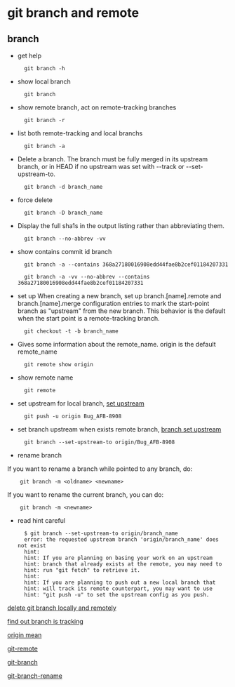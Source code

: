 # git branch and remote

## branch

* get help

        git branch -h

* show local branch

        git branch

* show remote branch, act on remote-tracking branches

        git branch -r

* list both remote-tracking and local branchs

        git branch -a

* Delete a branch. The branch must be fully merged in its upstream branch, or in HEAD if no upstream was set with --track or --set-upstream-to.

        git branch -d branch_name

* force delete

        git branch -D branch_name

* Display the full sha1s in the output listing rather than abbreviating them.

        git branch --no-abbrev -vv

* show contains commit id branch

        git branch -a --contains 368a27180016908edd44fae8b2cef01184207331

        git branch -a -vv --no-abbrev --contains 368a27180016908edd44fae8b2cef01184207331

* set up When creating a new branch, set up branch.[name].remote and branch.[name].merge configuration entries to mark the start-point branch as "upstream" from the new branch. This behavior is the default when the start point is a remote-tracking branch.

        git checkout -t -b branch_name

* Gives some information about the remote_name. origin is the default remote_name

        git remote show origin

* show remote name

        git remote

* set upstream for local branch, [set upstream](https://git-scm.com/docs/git-push#Documentation/git-push.txt---set-upstream)

        git push -u origin Bug_AFB-8908

* set branch upstream when exists remote branch, [branch set upstream](https://git-scm.com/docs/git-branch#Documentation/git-branch.txt--ultupstreamgt)

        git branch --set-upstream-to origin/Bug_AFB-8908

* rename branch

If you want to rename a branch while pointed to any branch, do:

        git branch -m <oldname> <newname>

If you want to rename the current branch, you can do:

        git branch -m <newname>

* read hint careful

        $ git branch --set-upstream-to origin/branch_name
        error: the requested upstream branch 'origin/branch_name' does not exist
        hint:
        hint: If you are planning on basing your work on an upstream
        hint: branch that already exists at the remote, you may need to
        hint: run "git fetch" to retrieve it.
        hint:
        hint: If you are planning to push out a new local branch that
        hint: will track its remote counterpart, you may want to use
        hint: "git push -u" to set the upstream config as you push.

[delete git branch locally and remotely](https://stackoverflow.com/questions/2003505/how-do-i-delete-a-git-branch-locally-and-remotely)

[find out branch is tracking](https://stackoverflow.com/questions/171550/find-out-which-remote-branch-a-local-branch-is-tracking/9753364)

[origin mean](https://stackoverflow.com/questions/5270760/whats-the-meaning-of-origin-in-git-push-origin-master)

[git-remote](https://git-scm.com/docs/git-remote)

[git-branch](https://git-scm.com/docs/git-branch)

[git-branch-rename](https://stackoverflow.com/questions/6591213/how-do-i-rename-a-local-git-branch)